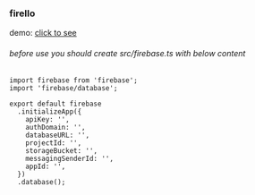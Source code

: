 ### firello

demo: [click to see](https://firello.herokuapp.com)

###### before use you should create src/firebase.ts with below content

```
import firebase from 'firebase';
import 'firebase/database';

export default firebase
  .initializeApp({
    apiKey: '',
    authDomain: '',
    databaseURL: '',
    projectId: '',
    storageBucket: '',
    messagingSenderId: '',
    appId: '',
  })
  .database();
```
